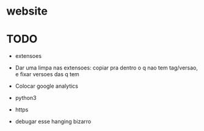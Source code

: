 # website

# TODO
* extensoes

* Dar uma limpa nas extensoes: copiar pra dentro o q nao tem tag/versao, e fixar versoes das q tem
* Colocar google analytics
* python3
* https
* debugar esse hanging bizarro
